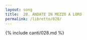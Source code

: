```yaml
---
layout: song
title:  28. ANDATE IN MEZZO A LORO
permalink: /libretto/028/
---
```

{% include canti/028.md %}   